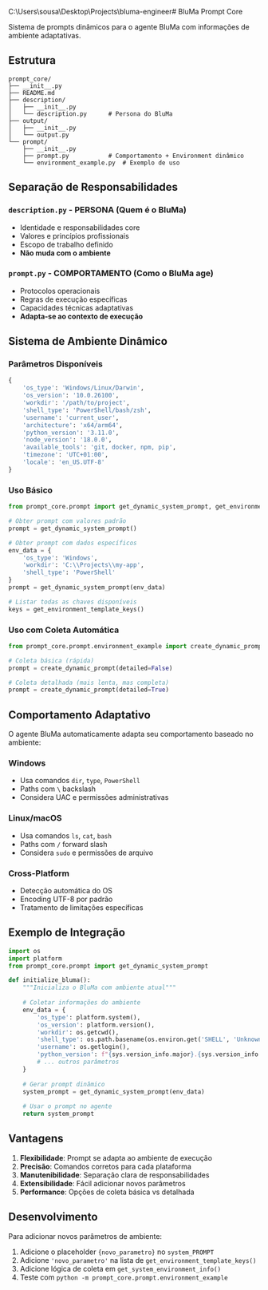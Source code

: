 C:\Users\sousa\Desktop\Projects\bluma-engineer# BluMa Prompt Core

Sistema de prompts dinâmicos para o agente BluMa com informações de ambiente adaptativas.

## Estrutura

```
prompt_core/
├── __init__.py
├── README.md
├── description/
│   ├── __init__.py
│   └── description.py      # Persona do BluMa
├── output/
│   ├── __init__.py
│   └── output.py
└── prompt/
    ├── __init__.py
    ├── prompt.py           # Comportamento + Environment dinâmico
    └── environment_example.py  # Exemplo de uso
```

## Separação de Responsabilidades

### `description.py` - **PERSONA** (Quem é o BluMa)
- Identidade e responsabilidades core
- Valores e princípios profissionais
- Escopo de trabalho definido
- **Não muda com o ambiente**

### `prompt.py` - **COMPORTAMENTO** (Como o BluMa age)
- Protocolos operacionais
- Regras de execução específicas
- Capacidades técnicas adaptativas
- **Adapta-se ao contexto de execução**

## Sistema de Ambiente Dinâmico

### Parâmetros Disponíveis

```python
{
    'os_type': 'Windows/Linux/Darwin',
    'os_version': '10.0.26100',
    'workdir': '/path/to/project',
    'shell_type': 'PowerShell/bash/zsh',
    'username': 'current_user',
    'architecture': 'x64/arm64',
    'python_version': '3.11.0',
    'node_version': '18.0.0',
    'available_tools': 'git, docker, npm, pip',
    'timezone': 'UTC+01:00',
    'locale': 'en_US.UTF-8'
}
```

### Uso Básico

```python
from prompt_core.prompt import get_dynamic_system_prompt, get_environment_template_keys

# Obter prompt com valores padrão
prompt = get_dynamic_system_prompt()

# Obter prompt com dados específicos
env_data = {
    'os_type': 'Windows',
    'workdir': 'C:\\Projects\\my-app',
    'shell_type': 'PowerShell'
}
prompt = get_dynamic_system_prompt(env_data)

# Listar todas as chaves disponíveis
keys = get_environment_template_keys()
```

### Uso com Coleta Automática

```python
from prompt_core.prompt.environment_example import create_dynamic_prompt

# Coleta básica (rápida)
prompt = create_dynamic_prompt(detailed=False)

# Coleta detalhada (mais lenta, mas completa)
prompt = create_dynamic_prompt(detailed=True)
```

## Comportamento Adaptativo

O agente BluMa automaticamente adapta seu comportamento baseado no ambiente:

### Windows
- Usa comandos `dir`, `type`, `PowerShell`
- Paths com `\` backslash
- Considera UAC e permissões administrativas

### Linux/macOS
- Usa comandos `ls`, `cat`, `bash`
- Paths com `/` forward slash
- Considera `sudo` e permissões de arquivo

### Cross-Platform
- Detecção automática do OS
- Encoding UTF-8 por padrão
- Tratamento de limitações específicas

## Exemplo de Integração

```python
import os
import platform
from prompt_core.prompt import get_dynamic_system_prompt

def initialize_bluma():
    """Inicializa o BluMa com ambiente atual"""
    
    # Coletar informações do ambiente
    env_data = {
        'os_type': platform.system(),
        'os_version': platform.version(),
        'workdir': os.getcwd(),
        'shell_type': os.path.basename(os.environ.get('SHELL', 'Unknown')),
        'username': os.getlogin(),
        'python_version': f"{sys.version_info.major}.{sys.version_info.minor}",
        # ... outros parâmetros
    }
    
    # Gerar prompt dinâmico
    system_prompt = get_dynamic_system_prompt(env_data)
    
    # Usar o prompt no agente
    return system_prompt
```

## Vantagens

1. **Flexibilidade**: Prompt se adapta ao ambiente de execução
2. **Precisão**: Comandos corretos para cada plataforma
3. **Manutenibilidade**: Separação clara de responsabilidades
4. **Extensibilidade**: Fácil adicionar novos parâmetros
5. **Performance**: Opções de coleta básica vs detalhada

## Desenvolvimento

Para adicionar novos parâmetros de ambiente:

1. Adicione o placeholder `{novo_parametro}` no `system_PROMPT`
2. Adicione `'novo_parametro'` na lista de `get_environment_template_keys()`
3. Adicione lógica de coleta em `get_system_environment_info()`
4. Teste com `python -m prompt_core.prompt.environment_example` 